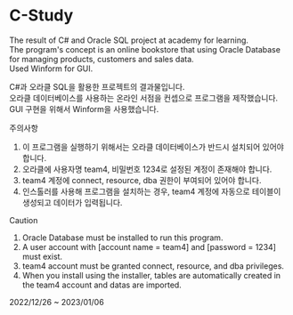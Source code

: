 # C-Study
The result of C# and Oracle SQL project at academy for learning.  
The program's concept is an online bookstore that using Oracle Database for managing products, customers and sales data.  
Used Winform for GUI.
  
C#과 오라클 SQL을 활용한 프로젝트의 결과물입니다.  
오라클 데이터베이스를 사용하는 온라인 서점을 컨셉으로 프로그램을 제작했습니다.  
GUI 구현을 위해서 Winform을 사용했습니다.
  
  
  
주의사항
1. 이 프로그램을 실행하기 위해서는 오라클 데이터베이스가 반드시 설치되어 있어야 합니다.
2. 오라클에 사용자명 team4, 비밀번호 1234로 설정된 계정이 존재해야 합니다.
3. team4 계정에 connect, resource, dba 권한이 부여되어 있어야 합니다.
4. 인스톨러를 사용해 프로그램을 설치하는 경우, team4 계정에 자동으로 테이블이 생성되고 데이터가 입력됩니다.
  
Caution
1. Oracle Database must be installed to run this program.
2. A user account with [account name = team4] and [password = 1234] must exist.
3. team4 account must be granted connect, resource, and dba privileges.
4. When you install using the installer, tables are automatically created in the team4 account and datas are imported.

2022/12/26 ~ 2023/01/06
